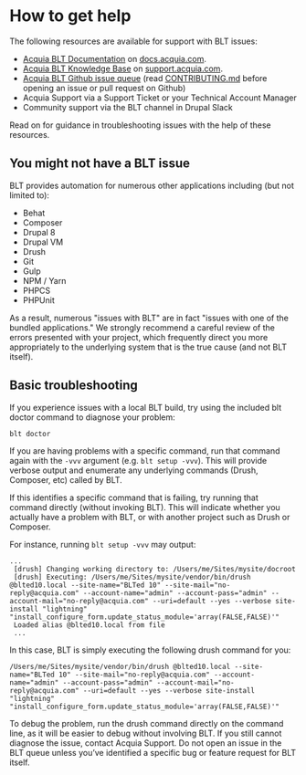 # How to get help

The following resources are available for support with BLT issues:

* [Acquia BLT Documentation](https://docs.acquia.com/blt/) on [docs.acquia.com](https://docs.acquia.com).
* [Acquia BLT Knowledge Base](https://support.acquia.com/hc/en-us/search#stq=Acquia+BLT&stp=1) on [support.acquia.com](https://support.acquia.com/hc/en-us).
* [Acquia BLT Github issue queue](https://github.com/acquia/blt/issues) (read [CONTRIBUTING.md](https://github.com/acquia/blt/blob/10.x/docs/CONTRIBUTING.md) before opening an issue or pull request on Github)
* Acquia Support via a Support Ticket or your Technical Account Manager
* Community support via the BLT channel in Drupal Slack

Read on for guidance in troubleshooting issues with the help of these resources.

## You might not have a BLT issue

BLT provides automation for numerous other applications including (but not limited to):

* Behat
* Composer
* Drupal 8
* Drupal VM
* Drush
* Git
* Gulp
* NPM / Yarn
* PHPCS
* PHPUnit

As a result, numerous "issues with BLT" are in fact "issues with one of the bundled applications." We strongly recommend a careful review of the errors presented with your project, which frequently direct you more appropriately to the underlying system that is the true cause (and not BLT itself).

## Basic troubleshooting

If you experience issues with a local BLT build, try using the included blt doctor command to diagnose your problem:

    blt doctor

If you are having problems with a specific command, run that command again with the `-vvv` argument (e.g. `blt setup -vvv`). This will provide verbose output and enumerate any underlying commands (Drush, Composer, etc) called by BLT.

If this identifies a specific command that is failing, try running that command directly (without invoking BLT). This will indicate whether you actually have a problem with BLT, or with another project such as Drush or Composer.

For instance, running `blt setup -vvv` may output:

```
...
 [drush] Changing working directory to: /Users/me/Sites/mysite/docroot
 [drush] Executing: /Users/me/Sites/mysite/vendor/bin/drush @blted10.local --site-name="BLTed 10" --site-mail="no-reply@acquia.com" --account-name="admin" --account-pass="admin" --account-mail="no-reply@acquia.com" --uri=default --yes --verbose site-install "lightning" "install_configure_form.update_status_module='array(FALSE,FALSE)'"
 Loaded alias @blted10.local from file
 ...
```

In this case, BLT is simply executing the following drush command for you:
```
/Users/me/Sites/mysite/vendor/bin/drush @blted10.local --site-name="BLTed 10" --site-mail="no-reply@acquia.com" --account-name="admin" --account-pass="admin" --account-mail="no-reply@acquia.com" --uri=default --yes --verbose site-install "lightning" "install_configure_form.update_status_module='array(FALSE,FALSE)'"
```
To debug the problem, run the drush command directly on the command line, as it will be easier to debug without involving BLT. If you still cannot diagnose the issue, contact Acquia Support. Do not open an issue in the BLT queue unless you’ve identified a specific bug or feature request for BLT itself.
